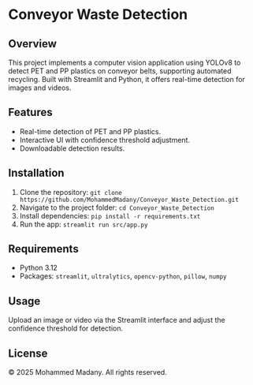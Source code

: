 # Conveyor Waste Detection

## Overview
This project implements a computer vision application using YOLOv8 to detect PET and PP plastics on conveyor belts, supporting automated recycling. Built with Streamlit and Python, it offers real-time detection for images and videos.

## Features
- Real-time detection of PET and PP plastics.
- Interactive UI with confidence threshold adjustment.
- Downloadable detection results.

## Installation
1. Clone the repository: `git clone https://github.com/MohammedMadany/Conveyor_Waste_Detection.git`
2. Navigate to the project folder: `cd Conveyor_Waste_Detection`
3. Install dependencies: `pip install -r requirements.txt`
4. Run the app: `streamlit run src/app.py`

## Requirements
- Python 3.12
- Packages: `streamlit`, `ultralytics`, `opencv-python`, `pillow`, `numpy`

## Usage
Upload an image or video via the Streamlit interface and adjust the confidence threshold for detection.


## License
© 2025 Mohammed Madany. All rights reserved.
